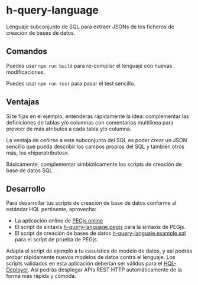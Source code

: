 # h-query-language

Lenguaje subconjunto de SQL para extraer JSONs de los ficheros de creación de bases de datos.


## Comandos

Puedes usar `npm run build` para re-compilar el lenguaje con nuevas modificaciones.

Puedes usar `npm run test` para pasar el test sencillo.

## Ventajas

Si te fijas en el ejemplo, entenderás rápidamente la idea: complementar las definiciones de tablas y/o columnas con comentarios multilínea para proveer de más atributos a cada tabla y/o columna.

La ventaja de ceñirse a este subconjunto del SQL es poder crear un JSON sencillo que pueda describir los campos propios del SQL y también otros más, los «hiperatributos».

Básicamente, complementar simbióticamente los scripts de creación de base de datos SQL.

## Desarrollo

Para desarrollar tus scripts de creación de base de datos conforme al estándar HQL pertinente, aprovecha:

  - La aplicación online de [PEGjs online](https://pegjs.org/online)
  - El script de sintaxis [h-query-language.pegjs](https://raw.githubusercontent.com/allnulled/h-query-language/main/h-query-language.pegjs) para la sintaxis de PEGjs.
  - El script de creación de bases de datos [h-query-languaje.example.sql](https://raw.githubusercontent.com/allnulled/h-query-language/main/h-query-languaje.example.sql) para el script de prueba de PEGjs.

Adapta el script de ejemplo a tu casuística de modelo de datos, y así podrás probar rápidamente nuevos modelos de datos contra el lenguaje. Los scripts validados en esta aplicación deberían ser válidos para el [HQL-Deployer](https://github.com/allnulled/hql-deployer/tree/main). Así podrás desplegar APIs REST HTTP automáticamente de la forma más rápida y cómoda.